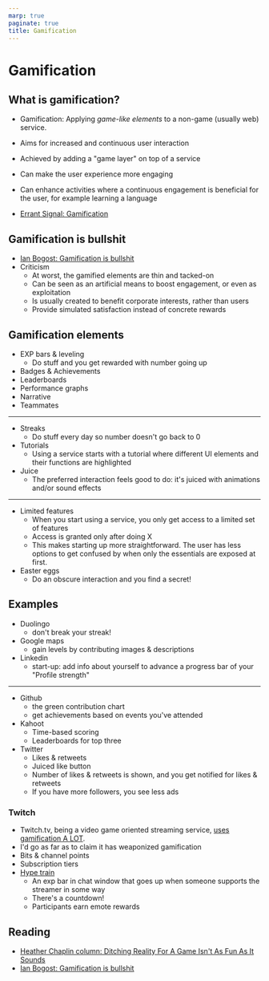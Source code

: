 ```yaml
---
marp: true
paginate: true
title: Gamification
---
```

<!-- headingDivider: 3 -->
<!-- class: invert -->
# Gamification

## What is gamification?

* Gamification: Applying *game-like elements* to a non-game (usually web) service.
* Aims for increased and continuous user interaction
* Achieved by adding a "game layer" on top of a service
* Can make the user experience more engaging
* Can enhance activities where a continuous engagement is beneficial for the user, for example learning a language

* [Errant Signal: Gamification](https://www.youtube.com/watch?v=pWfMjQKXZXk)

## Gamification is bullshit

* [Ian Bogost: Gamification is bullshit](http://bogost.com/writing/blog/gamification_is_bullshit/)
* Criticism
  * At worst, the gamified elements are thin and tacked-on
  * Can be seen as an artificial means to boost engagement, or even as exploitation
  * Is usually created to benefit corporate interests, rather than users
  * Provide simulated satisfaction instead of concrete rewards

## Gamification elements

* EXP bars & leveling
  * Do stuff and you get rewarded with number going up
* Badges & Achievements
* Leaderboards
* Performance graphs
* Narrative
* Teammates

---

* Streaks
  * Do stuff every day so number doesn't go back to 0
* Tutorials
  * Using a service starts with a tutorial where different UI elements and their functions are highlighted
* Juice
  * The preferred interaction feels good to do: it's juiced with animations and/or sound effects

---

* Limited features
  * When you start using a service, you only get access to a limited set of features
  * Access is granted only after doing X
  * This makes starting up more straightforward. The user has less options to get confused by when only the essentials are exposed at first.
* Easter eggs
  * Do an obscure interaction and you find a secret!

## Examples

* Duolingo
  * don't break your streak!
* Google maps
  * gain levels by contributing images & descriptions
* Linkedin
  * start-up: add info about yourself to advance a progress bar of your "Profile strength"

---

* Github
  * the green contribution chart
  * get achievements based on events you've attended
* Kahoot
  * Time-based scoring
  * Leaderboards for top three
* Twitter
  * Likes & retweets
  * Juiced like button
  * Number of likes & retweets is shown, and you get notified for likes & retweets
  * If you have more followers, you see less ads

### Twitch

* Twitch.tv, being a video game oriented streaming service, [uses gamification A LOT](https://loyaltyrewardco.com/twitch-is-the-ultimate-example-of-gamification/).
* I'd go as far as to claim it has weaponized gamification
* Bits & channel points
* Subscription tiers
* [Hype train](https://help.twitch.tv/s/article/hype-train-guide)
  * An exp bar in chat window that goes up when someone supports the streamer in some way
  * There's a countdown!
  * Participants earn emote rewards

## Reading

* [Heather Chaplin column: Ditching Reality For A Game Isn't As Fun As It Sounds](https://slate.com/technology/2011/03/gamification-ditching-reality-for-a-game-isn-t-as-fun-as-it-sounds.html)
* [Ian Bogost: Gamification is bullshit](http://bogost.com/writing/blog/gamification_is_bullshit/)
